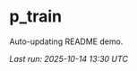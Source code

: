 # p_train

Auto-updating README demo.

<!--START_SECTION:status-->
_Last run: 2025-10-14 13:30 UTC_
<!--END_SECTION:status-->




































































































































































































































































































































































































































































































































































































































































































































































































































































































































































































































































































































































































































































































